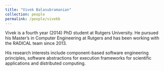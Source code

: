 ```yaml
---
title: "Vivek Balasubramanian"
collection: people
permalink: /people/vivekb
---
```



Vivek is a fourth year (2014) PhD student at Rutgers University. He pursued his 
Master’s in Computer Engineering at Rutgers and has been working with the 
RADICAL team since 2013.

His research interests include component-based software engineering principles,
software abstractions for execution frameworks for scientific applications and
distributed computing.
